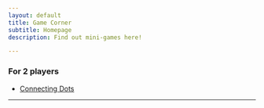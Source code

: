 ```yaml
---
layout: default
title: Game Corner
subtitle: Homepage
description: Find out mini-games here!

---
```


### For 2 players

- [Connecting Dots](/games/connecting-dots)



---
